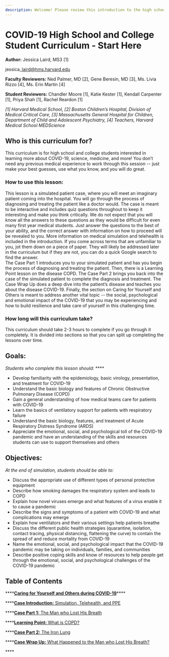 ```yaml
---
description: Welcome! Please review this introduction to the high school/college materials.
---
```


# COVID-19 High School and College Student Curriculum - Start Here

**Author:** Jessica Laird, MS3 \[1\]

jessica\_laird@hms.harvard.edu 

**Faculty Reviewers:** Ned Palmer, MD \[2\], Gene Beresin, MD \[3\], Ms. Livia Rizzo \[4\], Ms. Erin Martin \[4\]

**Student Reviewers:** Chandler Moore \[1\], Katie Kester \[1\], Kendall Carpenter \[1\], Priya Shah \[1\], Rachel Reardon \[1\]

_\[1\] Harvard Medical School, \[2\] Boston Children’s Hospital, Division of Medical Critical Care, \[3\] Massachusetts General Hospital for Children, Department of Child and Adolescent Psychiatry, \[4\] Teachers, Harvard Medical School MEDScience_

## Who is this curriculum for?

This curriculum is for high school and college students interested in learning more about COVID-19, science, medicine, and more! You don’t need any previous medical experience to work through this session -- just make your best guesses, use what you know, and you will do great.

### How to use this lesson:

This lesson is a simulated patient case, where you will meet an imaginary patient coming into the hospital. You will go through the process of diagnosing and treating the patient like a doctor would. The case is meant to be interactive and includes quiz questions throughout to keep it interesting and make you think critically.  We do not expect that you will know all the answers to these questions as they would be difficult for even many first year medical students. Just answer the questions to the best of your ability, and the correct answer with information on how to proceed will be revealed to you. More information on medical simulation and telehealth is included in the introduction. If you come across terms that are unfamiliar to you, jot them down on a piece of paper. They will likely be addressed later in the curriculum but if they are not, you can do a quick Google search to find the answer.   
The Case Part 1 introduces you to your simulated patient and has you begin the process of diagnosing and treating the patient. Then, there is a Learning Point lesson on the disease COPD. The Case Part 2 brings you back into the case of the simulated patient to complete the diagnosis and treatment. The Case Wrap Up does a deep dive into the patient’s disease and teaches you about the disease COVID-19. Finally, the section on Caring for Yourself and Others is meant to address another vital topic -- the social, psychological and emotional impact of the COVID-19 that you may be experiencing and how to build resilience and take care of yourself in this challenging time.

### How long will this curriculum take?

This curriculum should take 2-3 hours to complete if you go through it completely. It is divided into sections so that you can split up completing the lessons over time.

## Goals:

_Students who complete this lesson should:_ ****

* Develop familiarity with the epidemiology, basic virology, presentation, and treatment for COVID-19
* Understand the basic biology and features of Chronic Obstructive Pulmonary Disease \(COPD\)
* Gain a general understanding of how medical teams care for patients with COVID-19
* Learn the basics of ventilatory support for patients with respiratory failure
* Understand the basic biology, features, and treatment of Acute Respiratory Distress Syndrome \(ARDS\)
* Appreciate the emotional, social, and psychological toll of the COVID-19 pandemic and have an understanding of the skills and resources students can use to support themselves and others 

## Objectives:

_At the end of simulation, students should be able to:_

* Discuss the appropriate use of different types of personal protective equipment 
* Describe how smoking damages the respiratory system and leads to COPD
* Explain how novel viruses emerge and what features of a virus enable it to cause a pandemic 
* Describe the signs and symptoms of a patient with COVID-19 and what complications may emerge
* Explain how ventilators and their various settings help patients breathe
* Discuss the different public health strategies \(quarantine, isolation, contact tracing, physical distancing, flattening the curve\) to contain the spread of and reduce mortality from COVID-19 
* Name the emotional, social, and psychological impact that the COVID-19 pandemic may be taking on individuals, families, and communities 
* Describe positive coping skills and know of resources to help people get through the emotional, social, and psychological challenges of the COVID-19 pandemic 

## Table of Contents

\*\*\*\*[**Caring for Yourself and Others during COVID-19**](caring-for-yourself-and-others-during-covid-19.md)\*\*\*\*

\*\*\*\*[**Case Introduction:** Simulation, Telehealth, and PPE ](../../introduction-simulation-telehealth-and-personal-protective-equipment-ppe/introduction-simulation-telehealth-and-personal-protective-equipment-ppe.md)

\*\*\*\*[**Case Part 1:** The Man who Lost His Breath](../../introduction-simulation-telehealth-and-personal-protective-equipment-ppe/untitled.md) 

\*\*\*\*[**Learning Point:** What is COPD?](../../introduction-simulation-telehealth-and-personal-protective-equipment-ppe/learning-point-what-is-copd.md) 

\*\*\*\*[**Case Part 2:** The Iron Lung](../../introduction-simulation-telehealth-and-personal-protective-equipment-ppe/case-part-2-the-iron-lung.md)

\*\*\*\*[**Case Wrap Up:** What Happened to the Man who Lost His Breath?](../../introduction-simulation-telehealth-and-personal-protective-equipment-ppe/wrap-up-what-happened-to-the-man-who-lost-his-breath.md)

\*\*\*\*

